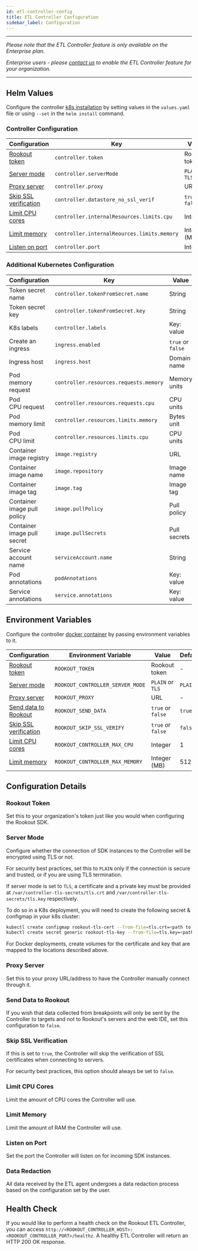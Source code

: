 ```yaml
---
id: etl-controller-config
title: ETL Controller Configuration
sidebar_label: Configuration
---
```


---

*Please note that the ETL Controller feature is only available on the Enterprise plan.*

*Enterprise users - please [contact us](https://www.rookout.com/company/contact) to enable the ETL Controller feature for your organization.*

---

## Helm Values

Configure the controller [k8s installation](etl-controller-k8s) by setting values in the `values.yaml` file or using `--set` in the `helm install` command.

### Controller Configuration

| Configuration                                         | Key                                         | Value                | Default |
| ---                                                   | ---                                         | ---                  | ---     |
| [Rookout token](#rookout-token)                       | `controller.token`                          | Rookout token        | -       |  
| [Server mode](#server-mode)                           | `controller.serverMode`                     | `PLAIN` or `TLS`     | `PLAIN` |
| [Proxy server](#proxy-server)                         | `controller.proxy`                          | URL                  | -       |
| [Skip SSL verification](#skip-ssl-verification)       | `controller.datastore_no_ssl_verif`         | `true` or `false`    | `false` |
| [Limit CPU cores](#resources-cpu-cores)               | `controller.internalResources.limits.cpu`   | Integer              | 4       |
| [Limit memory](#limit-memory)                         | `controller.internalReources.limits.memory` | Integer (MB)         | 1024    |
| [Listen on port](#listen-on-port)                     | `controller.port`                           | Integer              | 7488    |

### Additional Kubernetes Configuration

| Configuration                               | Key                                    | Value                | Default                    |
| ---                                         | ---                                    | ---                  | ---                        |
| Token secret name                           | `controller.tokenFromSecret.name`      | String               | -                          |
| Token secret key                            | `controller.tokenFromSecret.key`       | String               | -                          |
| K8s labels                                  | `controller.labels`                    | Key: value           | -                          |
| Create an ingress                           | `ingress.enabled`                      | `true` or `false`    | `false`                    |
| Ingress host                                | `ingress.host`                         | Domain name          | Internal<br>domain name    |
| Pod<br>memory request                       | `controller.resources.requests.memory` | Memory units         | 32Mi                       |
| Pod<br>CPU request                          | `controller.resources.requests.cpu`    | CPU units            | 30m                        |
| Pod<br>memory limit                         | `controller.resources.limits.memory`   | Bytes unit           | 1024Mi                     |
| Pod<br>CPU limit                            | `controller.resources.limits.cpu`      | CPU units            | 4000m                      |
| Container<br>image registry                 | `image.registry`                       | URL                  | docker.io                  |
| Container<br>image name                     | `image.repository`                     | Image name           | rookout/controller         |
| Container<br>image tag                      | `image.tag`                            | Image tag            | latest                     |
| Container<br>image pull policy              | `image.pullPolicy`                     | Pull policy          | `Always` or `IfNotPresent` |
| Container<br>image pull secret              | `image.pullSecrets`                    | Pull secrets         | -                          |
| Service account<br>name                     | `serviceAccount.name`                  | String               | -                          |
| Pod<br>annotations                          | `podAnnotations`                       | Key: value           | -                          |
| Service<br>annotations                      | `service.annotations`                  | Key: value           | -                          |

## Environment Variables

Configure the controller [docker container](etl-controller-docker) by passing environment variables to it.

| Configuration                                         | Environment Variable             | Value             | Default |
| ---                                                   | ---                              | ---               | ---     |
| [Rookout token](#rookout-token)                       | `ROOKOUT_TOKEN`                  | Rookout token     | -       |
| [Server mode](#server-mode)                           | `ROOKOUT_CONTROLLER_SERVER_MODE` | `PLAIN` or `TLS`  | `PLAIN` |
| [Proxy server](#proxy-server)                         | `ROOKOUT_PROXY`                  | URL               | -       |
| [Send data to Rookout](#send-data-to-rookout)         | `ROOKOUT_SEND_DATA`              | `true` or `false` | `true`  |
| [Skip SSL verification](#skip-ssl-verification)       | `ROOKOUT_SKIP_SSL_VERIFY`        | `true` or `false` | `false` |
| [Limit CPU cores](#resources-cpu-cores)               | `ROOKOUT_CONTROLLER_MAX_CPU`     | Integer           | 1       |
| [Limit memory](#limit-memory)                         | `ROOKOUT_CONTROLLER_MAX_MEMORY`  | Integer (MB)      | 512     |

## Configuration Details

### Rookout Token

Set this to your organization's token just like you would when configuring the Rookout SDK.

### Server Mode

Configure whether the connection of SDK instances to the Controller will be encrypted using TLS or not.

For security best practices, set this to `PLAIN` only if the connection is secure and trusted, or if you are using TLS termination.

If server mode is set to `TLS`, a certificate and a private key must be provided at `/var/controller-tls-secrets/tls.crt` and `/var/controller-tls-secrets/tls.key` respectively.

To do so in a K8s deployment, you will need to create the following secret & configmap in your k8s cluster:

```bash
kubectl create configmap rookout-tls-cert --from-file=tls.crt=<path to cert file>
kubectl create secret generic rookout-tls-key --from-file=tls.key=<path to key file>
```

For Docker deployments, create volumes for the certificate and key that are mapped to the locations described above.

### Proxy Server

Set this to your proxy URL/address to have the Controller manually connect through it.

### Send Data to Rookout

If you wish that data collected from breakpoints will only be sent by the Controller to targets and not to Rookout's servers and the web IDE, set this configuration to `false`.

### Skip SSL Verification

If this is set to `true`, the Controller will skip the verification of SSL certificates when connecting to servers.

For security best practices, this option should always be set to `false`.

### Limit CPU Cores

Limit the amount of CPU cores the Controller will use.

### Limit Memory

Limit the amount of RAM the Controller will use.

### Listen on Port

Set the port the Controller will listen on for incoming SDK instances.

### Data Redaction

All data received by the ETL agent undergoes a data redaction process based on the configuration set by the user.

## Health Check

If you would like to perform a health check on the Rookout ETL Controller, you can access `http://<ROOKOUT_CONTROLLER_HOST>:<ROOKOUT_CONTROLLER_PORT>/healthz`. A healthy ETL Controller will return an HTTP 200 OK response.
